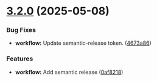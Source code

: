 # [3.2.0](https://github.com/Keyfactor/actions/compare/3.1.2...3.2.0) (2025-05-08)


### Bug Fixes

* **workflow:** Update semantic-release token. ([4673a86](https://github.com/Keyfactor/actions/commit/4673a86050903c689ce861df284735c515cac8ea))


### Features

* **workflow:** Add semantic release ([0af8218](https://github.com/Keyfactor/actions/commit/0af82184f0be6700a23ae444f39c74d0de449567))
